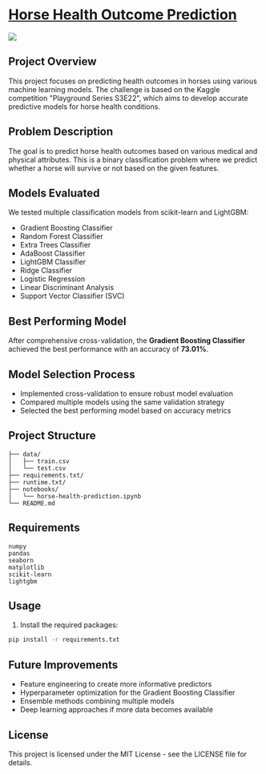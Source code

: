 # [Horse Health Outcome Prediction](https://www.kaggle.com/code/hassaneskikri/horse-health-prediction)

![](https://feedsnneeds.ca/wp/wp-content/uploads/2020/12/Maintaining-your-horses-health.png)
## Project Overview
This project focuses on predicting health outcomes in horses using various machine learning models. The challenge is based on the Kaggle competition "Playground Series S3E22", which aims to develop accurate predictive models for horse health conditions.

## Problem Description
The goal is to predict horse health outcomes based on various medical and physical attributes. This is a binary classification problem where we predict whether a horse will survive or not based on the given features.

## Models Evaluated
We tested multiple classification models from scikit-learn and LightGBM:
- Gradient Boosting Classifier
- Random Forest Classifier
- Extra Trees Classifier
- AdaBoost Classifier
- LightGBM Classifier
- Ridge Classifier
- Logistic Regression
- Linear Discriminant Analysis
- Support Vector Classifier (SVC)

## Best Performing Model
After comprehensive cross-validation, the **Gradient Boosting Classifier** achieved the best performance with an accuracy of **73.01%**.

## Model Selection Process
- Implemented cross-validation to ensure robust model evaluation
- Compared multiple models using the same validation strategy
- Selected the best performing model based on accuracy metrics

## Project Structure
```
├── data/
│   ├── train.csv
│   └── test.csv
├── requirements.txt/
├── runtime.txt/
├── notebooks/
│   └── horse-health-prediction.ipynb
└── README.md
```

## Requirements
```
numpy
pandas
seaborn
matplotlib
scikit-learn
lightgbm
```

## Usage
1. Install the required packages:
```bash
pip install -r requirements.txt
```

## Future Improvements
- Feature engineering to create more informative predictors
- Hyperparameter optimization for the Gradient Boosting Classifier
- Ensemble methods combining multiple models
- Deep learning approaches if more data becomes available

## License
This project is licensed under the MIT License - see the LICENSE file for details.

